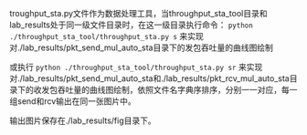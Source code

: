 troughput_sta.py文件作为数据处理工具，当throughput_sta_tool目录和lab_results处于同一级文件目录时，在这一级目录执行命令：
`python ./throughput_sta_tool/throughput_sta.py s`
来实现对./lab_results/pkt_send_mul_auto_sta目录下的发包吞吐量的曲线图绘制

或执行
`python ./throughput_sta_tool/throughput_sta.py sr`
来实现对./lab_results/pkt_send_mul_auto_sta和./lab_results/pkt_rcv_mul_auto_sta目录下的收发包吞吐量的曲线图绘制，依照文件名字典序排序，分别一一对应，每一组send和rcv输出在同一张图片中。

输出图片保存在./lab_results/fig目录下。
